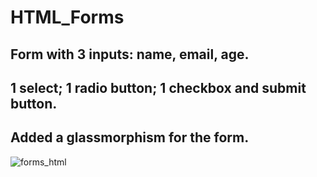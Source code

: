 # HTML_Forms

## Form with 3 inputs: name, email, age.
## 1 select; 1 radio button; 1 checkbox and submit button.
## Added a glassmorphism for the form.

![forms_html](https://github.com/verosampedro/HTML_Forms/assets/146768253/04a77f47-8f3f-4908-93d0-0994f63d717b)
